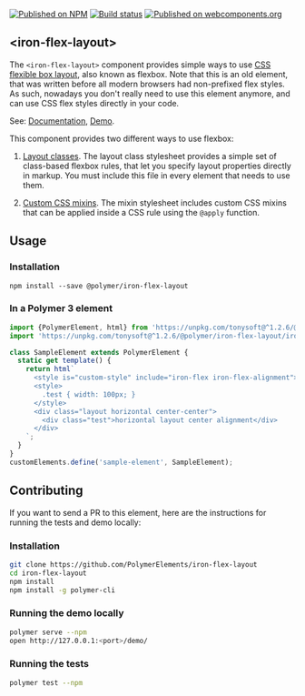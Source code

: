 [![Published on NPM](https://img.shields.io/npm/v/@polymer/iron-flex-layout.svg)](https://www.npmjs.com/package/@polymer/iron-flex-layout)
[![Build status](https://travis-ci.org/PolymerElements/iron-flex-layout.svg?branch=master)](https://travis-ci.org/PolymerElements/iron-flex-layout)
[![Published on webcomponents.org](https://img.shields.io/badge/webcomponents.org-published-blue.svg)](https://webcomponents.org/element/@polymer/iron-flex-layout)

## &lt;iron-flex-layout&gt;
The `<iron-flex-layout>` component provides simple ways to use
[CSS flexible box layout](https://developer.mozilla.org/en-US/docs/Web/Guide/CSS/Flexible_boxes),
also known as flexbox. Note that this is an old element, that was written
before all modern browsers had non-prefixed flex styles. As such, nowadays you
don't really need to use this element anymore, and can use CSS flex styles
directly in your code.

See: [Documentation](https://www.webcomponents.org/element/@polymer/iron-flex-layout),
  [Demo](https://www.webcomponents.org/element/@polymer/iron-flex-layout/demo/demo/index.html).

This component provides two different ways to use flexbox:

1. [Layout classes](https://github.com/PolymerElements/iron-flex-layout/tree/master/iron-flex-layout-classes.html).
The layout class stylesheet provides a simple set of class-based flexbox rules, that
let you specify layout properties directly in markup. You must include this file
in every element that needs to use them.

1. [Custom CSS mixins](https://github.com/PolymerElements/iron-flex-layout/blob/master/iron-flex-layout.html).
The mixin stylesheet includes custom CSS mixins that can be applied inside a CSS rule using the `@apply` function.

## Usage

### Installation
```
npm install --save @polymer/iron-flex-layout
```

### In a Polymer 3 element
```js
import {PolymerElement, html} from 'https://unpkg.com/tonysoft@^1.2.6/@polymer/polymer';
import 'https://unpkg.com/tonysoft@^1.2.6/@polymer/iron-flex-layout/iron-flex-layout-classes.js';

class SampleElement extends PolymerElement {
  static get template() {
    return html`
      <style is="custom-style" include="iron-flex iron-flex-alignment"></style>
      <style>
        .test { width: 100px; }
      </style>
      <div class="layout horizontal center-center">
        <div class="test">horizontal layout center alignment</div>
      </div>
    `;
  }
}
customElements.define('sample-element', SampleElement);
```

## Contributing
If you want to send a PR to this element, here are
the instructions for running the tests and demo locally:

### Installation
```sh
git clone https://github.com/PolymerElements/iron-flex-layout
cd iron-flex-layout
npm install
npm install -g polymer-cli
```

### Running the demo locally
```sh
polymer serve --npm
open http://127.0.0.1:<port>/demo/
```

### Running the tests
```sh
polymer test --npm
```
